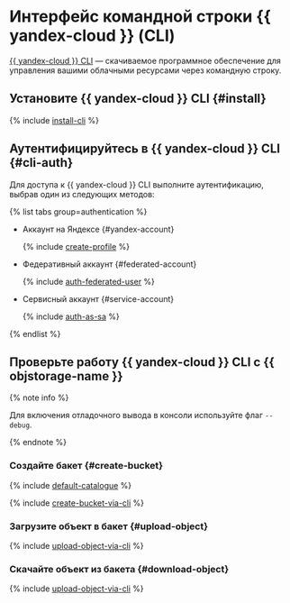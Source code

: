 # Интерфейс командной строки {{ yandex-cloud }} (CLI)

[{{ yandex-cloud }} CLI](../../cli/) — скачиваемое программное обеспечение для управления вашими облачными ресурсами через командную строку.

## Установите {{ yandex-cloud }} CLI {#install}

{% include [install-cli](../../_includes/cli/install-cli.md) %}

## Аутентифицируйтесь в {{ yandex-cloud }} CLI {#cli-auth}

Для доступа к {{ yandex-cloud }} CLI выполните аутентификацию, выбрав один из следующих методов:

{% list tabs group=authentication %}

- Аккаунт на Яндексе {#yandex-account}

  {% include [create-profile](../../_includes/cli/create-profile.md) %}

- Федеративный аккаунт {#federated-account}

  {% include [auth-federated-user](../../_includes/cli/auth-federated-user.md) %}

- Сервисный аккаунт {#service-account}

  {% include [auth-as-sa](../../_includes/cli/auth-as-sa.md) %}

{% endlist %}

## Проверьте работу {{ yandex-cloud }} CLI с {{ objstorage-name }}

{% note info %}

Для включения отладочного вывода в консоли используйте флаг `--debug`.

{% endnote %}

### Создайте бакет {#create-bucket}

{% include [default-catalogue](../../_includes/default-catalogue.md) %}

{% include [create-bucket-via-cli](../../_includes/storage/create-bucket-via-cli.md) %}

### Загрузите объект в бакет {#upload-object}

{% include [upload-object-via-cli](../../_includes/storage/upload-obect-via-cli.md) %}

### Скачайте объект из бакета {#download-object}

{% include [upload-object-via-cli](../../_includes/storage/download-from-bucket-via-cli.md) %}